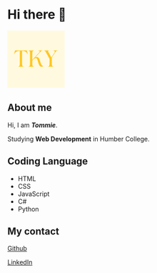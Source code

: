 # Hi there 👋

![logo](logo.png)

<!--
**TommieTKY/TommieTKY** is a ✨ _special_ ✨ repository because its `README.md` (this file) appears on your GitHub profile.

Here are some ideas to get you started:
-->

## About me

Hi, I am **_Tommie_**.

Studying **Web Development** in Humber College.

## Coding Language

- HTML
- CSS
- JavaScript
- C#
- Python

## My contact

[Github](https://github.com/TommieTKY)

[LinkedIn](https://www.linkedin.com/in/tommie-tong-89a4a7211/)
